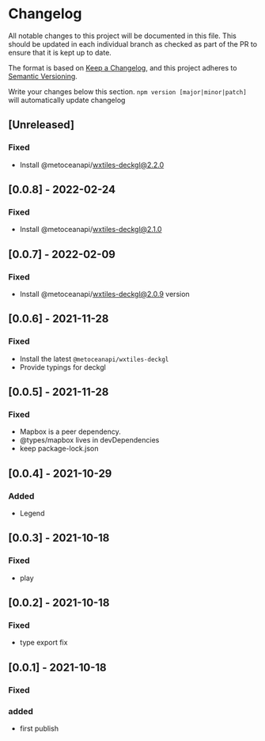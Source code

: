 # Changelog

All notable changes to this project will be documented in this file. This should be updated in each individual branch as checked as part of the PR to ensure that it is kept up to date.

The format is based on [Keep a Changelog](https://keepachangelog.com/en/1.0.0/),
and this project adheres to [Semantic Versioning](https://semver.org/spec/v2.0.0.html).

Write your changes below this section. `npm version [major|minor|patch]` will automatically update changelog

## [Unreleased]

### Fixed

- Install @metoceanapi/wxtiles-deckgl@2.2.0

## [0.0.8] - 2022-02-24

### Fixed

- Install @metoceanapi/wxtiles-deckgl@2.1.0

## [0.0.7] - 2022-02-09

### Fixed 

- Install @metoceanapi/wxtiles-deckgl@2.0.9 version

## [0.0.6] - 2021-11-28

### Fixed

- Install the latest `@metoceanapi/wxtiles-deckgl`
- Provide typings for deckgl

## [0.0.5] - 2021-11-28

### Fixed

- Mapbox is a peer dependency.
- @types/mapbox lives in devDependencies
- keep package-lock.json


## [0.0.4] - 2021-10-29

### Added

- Legend

## [0.0.3] - 2021-10-18

### Fixed

- play

## [0.0.2] - 2021-10-18

### Fixed

- type export fix

## [0.0.1] - 2021-10-18

### Fixed

### added

- first publish
